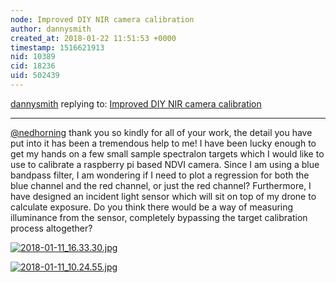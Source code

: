 ```yaml
---
node: Improved DIY NIR camera calibration
author: dannysmith
created_at: 2018-01-22 11:51:53 +0000
timestamp: 1516621913
nid: 10389
cid: 18236
uid: 502439
---
```




[dannysmith](../profile/dannysmith) replying to: [Improved DIY NIR camera calibration](../notes/nedhorning/05-01-2014/improved-diy-nir-camera-calibration)

----
[@nedhorning](/profile/nedhorning) thank you so kindly for all of your work, the detail you have put into it has been a tremendous help to me! I have been lucky enough to get my hands on a few small sample spectralon targets which I would like to use to calibrate a raspberry pi based NDVI camera. Since I am using a blue bandpass filter, I am wondering if I need to plot a regression for both the blue channel and the red channel, or just the red channel? Furthermore, I have designed an incident light sensor which will sit on top of my drone to calculate exposure. Do you think there would be a way of measuring illuminance from the sensor, completely bypassing the target calibration process altogether?



[![2018-01-11_16.33.30.jpg](https://publiclab.org/system/images/photos/000/023/282/large/2018-01-11_16.33.30.jpg)](https://publiclab.org/system/images/photos/000/023/282/original/2018-01-11_16.33.30.jpg)

[![2018-01-11_10.24.55.jpg](https://publiclab.org/system/images/photos/000/023/283/large/2018-01-11_10.24.55.jpg)](https://publiclab.org/system/images/photos/000/023/283/original/2018-01-11_10.24.55.jpg)
